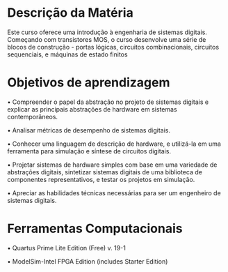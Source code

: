 # Descrição da Matéria

Este curso oferece uma introdução à engenharia de sistemas digitais. Começando com transistores MOS, o curso desenvolve uma série de blocos de construção - portas lógicas, circuitos combinacionais, circuitos sequenciais, e máquinas de estado finitos

# Objetivos de aprendizagem

• Compreender o papel da abstração no projeto de sistemas digitais e explicar as
principais abstrações de hardware em sistemas contemporâneos.

• Analisar métricas de desempenho de sistemas digitais.

• Conhecer uma linguagem de descrição de hardware, e utilizá-la em uma ferramenta
para simulação e síntese de circuitos digitais.

• Projetar sistemas de hardware simples com base em uma variedade de abstrações
digitais, sintetizar sistemas digitais de uma biblioteca de componentes representativos,
e testar os projetos em simulação.

• Apreciar as habilidades técnicas necessárias para ser um engenheiro de sistemas
digitais.

# Ferramentas Computacionais

• Quartus Prime Lite Edition (Free) v. 19-1

• ModelSim-Intel FPGA Edition (includes Starter Edition)
